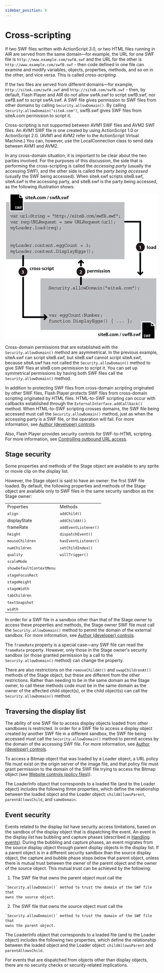 ```yaml
---
sidebar_position: 8
---
```


# Cross-scripting

If two SWF files written with ActionScript 3.0, or two HTML files running in AIR
are served from the same domain—for example, the URL for one SWF file is
`http://www.example.com/swfA.swf` and the URL for the other is
`http://www.example.com/swfB.swf`  - then code defined in one file can examine and
modify variables, objects, properties, methods, and so on in the other, and vice
versa. This is called _cross-scripting_.

If the two files are served from different domains—for example,
`http://siteA.com/swfA.swf` and `http://siteB.com/swfB.swf` - then, by default, Flash
Player and AIR do not allow swfA.swf to script swfB.swf, nor swfB.swf to script
swfA.swf. A SWF file gives permission to SWF files from other domains by calling
`Security.allowDomain()`. By calling `Security.allowDomain("siteA.com")`,
swfB.swf gives SWF files from siteA.com permission to script it.

Cross-scripting is not supported between AVM1 SWF files and AVM2 SWF files. An
AVM1 SWF file is one created by using ActionScript 1.0 or ActionScript 2.0.
(AVM1 and AVM2 refer to the ActionScript Virtual Machine.) You can, however, use
the LocalConnection class to send data between AVM1 and AVM2.

In any cross-domain situation, it is important to be clear about the two parties
involved. For the purposes of this discussion, the side that is performing the
cross-scripting is called the _accessing party_ (usually the accessing SWF), and
the other side is called the _party being accessed_ (usually the SWF being
accessed). When siteA.swf scripts siteB.swf, siteA.swf is the accessing party,
and siteB.swf is the party being accessed, as the following illustration shows:

![](../img/sc_crossScript_load_popup.png)

Cross-domain permissions that are established with the `Security.allowDomain()`
method are asymmetrical. In the previous example, siteA.swf can script
siteB.swf, but siteB.swf cannot script siteA.swf, because siteA.swf has not
called the `Security.allowDomain()` method to give SWF files at siteB.com
permission to script it. You can set up symmetrical permissions by having both
SWF files call the `Security.allowDomain()` method.

In addition to protecting SWF files from cross-domain scripting originated by
other SWF files, Flash Player protects SWF files from cross-domain scripting
originated by HTML files. HTML-to-SWF scripting can occur with callbacks
established through the `ExternalInterface.addCallback()` method. When
HTML-to-SWF scripting crosses domains, the SWF file being accessed must call the
`Security.allowDomain()` method, just as when the accessing party is a SWF file,
or the operation will fail. For more information, see
[Author (developer) controls](./permission-controls.md#author-developer-controls).

Also, Flash Player provides security controls for SWF-to-HTML scripting. For
more information, see
[Controlling outbound URL access](./controlling-outbound-url-access.md).

## Stage security

Some properties and methods of the Stage object are available to any sprite or
movie clip on the display list.

However, the Stage object is said to have an owner: the first SWF file loaded.
By default, the following properties and methods of the Stage object are
available only to SWF files in the same security sandbox as the Stage owner:

|                          |                      |
| ------------------------ | -------------------- |
| Properties               | Methods              |
| `align`                  | `addChild()`         |
| displayState             | `addChildAt()`       |
| frameRate                | `addEventListener()` |
| `height`                 | `dispatchEvent()`    |
| `mouseChildren`          | `hasEventListener()` |
| `numChildren`            | `setChildIndex()`    |
| `quality`                | `willTrigger()`      |
| `scaleMode`              |                      |
| `showDefaultContextMenu` |                      |
| `stageFocusRect`         |                      |
| `stageHeight`            |                      |
| `stageWidth`             |                      |
| `tabChildren`            |                      |
| `textSnapshot`           |                      |
| `width`                  |                      |

In order for a SWF file in a sandbox other than that of the Stage owner to
access these properties and methods, the Stage owner SWF file must call the
`Security.allowDomain()` method to permit the domain of the external sandbox.
For more information, see
[Author (developer) controls](./permission-controls.md#author-developer-controls).

The `frameRate` property is a special case—any SWF file can read the `frameRate`
property. However, only those in the Stage owner's security sandbox (or those
granted permission by a call to the `Security.allowDomain()` method) can change
the property.

There are also restrictions on the `removeChildAt()` and `swapChildrenAt()`
methods of the Stage object, but these are different from the other
restrictions. Rather than needing to be in the same domain as the Stage owner,
to call these methods code must be in the same domain as the owner of the
affected child object(s), or the child object(s) can call the
`Security.allowDomain()` method.

## Traversing the display list

The ability of one SWF file to access display objects loaded from other
sandboxes is restricted. In order for a SWF file to access a display object
created by another SWF file in a different sandbox, the SWF file being accessed
must call the `Security.allowDomain()` method to permit access by the domain of
the accessing SWF file. For more information, see
[Author (developer) controls](./permission-controls.md#author-developer-controls).

To access a Bitmap object that was loaded by a Loader object, a URL policy file
must exist on the origin server of the image file, and that policy file must
grant permission to the domain of the SWF file trying to access the Bitmap
object (see
[Website controls (policy files)](./permission-controls.md#website-controls-policy-files)).

The LoaderInfo object that corresponds to a loaded file (and to the Loader
object) includes the following three properties, which define the relationship
between the loaded object and the Loader object: `childAllowsParent`,
`parentAllowsChild`, and `sameDomain`.

## Event security

Events related to the display list have security access limitations, based on
the sandbox of the display object that is dispatching the event. An event in the
display list has bubbling and capture phases (described in
[Handling events](../core-actionscript-classes/handling-events/index.md)).
During the bubbling and capture phases, an event migrates from the source
display object through parent display objects in the display list. If a parent
object is in a different security sandbox than the source display object, the
capture and bubble phase stops below that parent object, unless there is mutual
trust between the owner of the parent object and the owner of the source object.
This mutual trust can be achieved by the following:

1.  The SWF file that owns the parent object must call the
```
`Security.allowDomain()` method to trust the domain of the SWF file that
owns the source object.
```

2.  The SWF file that owns the source object must call the
```
`Security.allowDomain()` method to trust the domain of the SWF file that
owns the parent object.
```

The LoaderInfo object that corresponds to a loaded file (and to the Loader
object) includes the following two properties, which define the relationship
between the loaded object and the Loader object: `childAllowsParent` and
`parentAllowsChild`.

For events that are dispatched from objects other than display objects, there
are no security checks or security-related implications.
